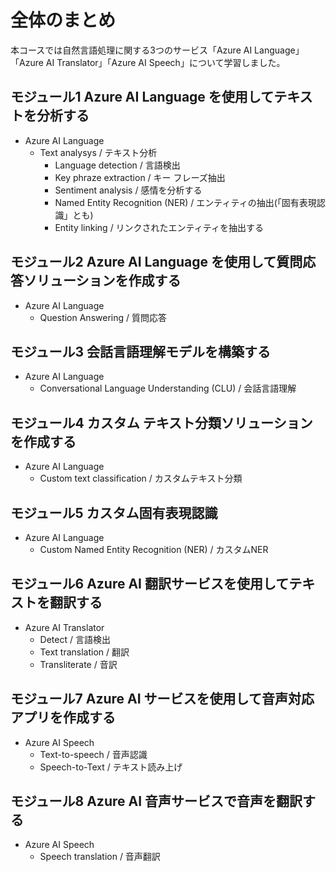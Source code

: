 # 全体のまとめ

本コースでは自然言語処理に関する3つのサービス「Azure AI Language」「Azure AI Translator」「Azure AI Speech」について学習しました。

## モジュール1 Azure AI Language を使用してテキストを分析する

- Azure AI Language
  - Text analysys / テキスト分析
    - Language detection / 言語検出
    - Key phraze extraction / キー フレーズ抽出
    - Sentiment analysis / 感情を分析する
    - Named Entity Recognition (NER) / エンティティの抽出(「固有表現認識」とも)
    - Entity linking / リンクされたエンティティを抽出する

## モジュール2 Azure AI Language を使用して質問応答ソリューションを作成する

- Azure AI Language
  - Question Answering / 質問応答

## モジュール3 会話言語理解モデルを構築する

- Azure AI Language
  - Conversational Language Understanding (CLU) / 会話言語理解

## モジュール4 カスタム テキスト分類ソリューションを作成する

- Azure AI Language
  - Custom text classification / カスタムテキスト分類

## モジュール5 カスタム固有表現認識

- Azure AI Language
  - Custom Named Entity Recognition (NER) / カスタムNER

## モジュール6 Azure AI 翻訳サービスを使用してテキストを翻訳する

- Azure AI Translator
  - Detect / 言語検出
  - Text translation / 翻訳
  - Transliterate / 音訳

## モジュール7 Azure AI サービスを使用して音声対応アプリを作成する

- Azure AI Speech
  - Text-to-speech / 音声認識
  - Speech-to-Text / テキスト読み上げ

## モジュール8 Azure AI 音声サービスで音声を翻訳する

- Azure AI Speech
  - Speech translation / 音声翻訳

